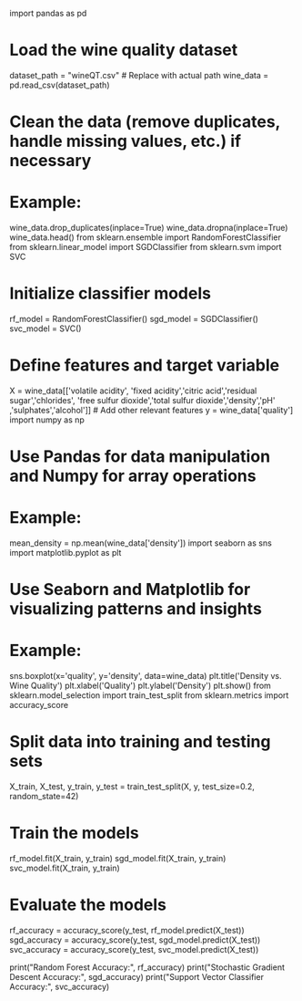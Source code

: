 import pandas as pd

# Load the wine quality dataset
dataset_path = "wineQT.csv"  # Replace with actual path
wine_data = pd.read_csv(dataset_path)

# Clean the data (remove duplicates, handle missing values, etc.) if necessary
# Example:
wine_data.drop_duplicates(inplace=True)
wine_data.dropna(inplace=True)
wine_data.head()
from sklearn.ensemble import RandomForestClassifier
from sklearn.linear_model import SGDClassifier
from sklearn.svm import SVC

# Initialize classifier models
rf_model = RandomForestClassifier()
sgd_model = SGDClassifier()
svc_model = SVC()
# Define features and target variable
X = wine_data[['volatile acidity', 'fixed acidity','citric acid','residual sugar','chlorides', 'free sulfur dioxide','total sulfur dioxide','density','pH' ,'sulphates','alcohol']]  # Add other relevant features
y = wine_data['quality']
import numpy as np

# Use Pandas for data manipulation and Numpy for array operations
# Example:
mean_density = np.mean(wine_data['density'])
import seaborn as sns
import matplotlib.pyplot as plt

# Use Seaborn and Matplotlib for visualizing patterns and insights
# Example:
sns.boxplot(x='quality', y='density', data=wine_data)
plt.title('Density vs. Wine Quality')
plt.xlabel('Quality')
plt.ylabel('Density')
plt.show()
from sklearn.model_selection import train_test_split
from sklearn.metrics import accuracy_score

# Split data into training and testing sets
X_train, X_test, y_train, y_test = train_test_split(X, y, test_size=0.2, random_state=42)

# Train the models
rf_model.fit(X_train, y_train)
sgd_model.fit(X_train, y_train)
svc_model.fit(X_train, y_train)

# Evaluate the models
rf_accuracy = accuracy_score(y_test, rf_model.predict(X_test))
sgd_accuracy = accuracy_score(y_test, sgd_model.predict(X_test))
svc_accuracy = accuracy_score(y_test, svc_model.predict(X_test))

print("Random Forest Accuracy:", rf_accuracy)
print("Stochastic Gradient Descent Accuracy:", sgd_accuracy)
print("Support Vector Classifier Accuracy:", svc_accuracy)
